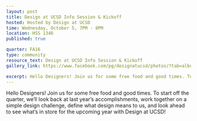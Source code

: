```yaml
---
layout: post
title: Design at UCSD Info Session & Kickoff
hosted: Hosted by Design at UCSD
time: Wednesday, October 5, 7PM - 8PM
location: HSS 1346
published: true

quarter: FA16
type: community
resource_text: Design at UCSD Info Session & Kickoff
gallery_link: https://www.facebook.com/pg/designatucsd/photos/?tab=album&album_id=1767162293524234

excerpt: Hello Designers! Join us for some free food and good times. To start off the quarter, we’ll look back at last year’s accomplishments, work together on a simple design challenge, define what design means to us, and look ahead to see what’s in store for the upcoming year with Design at UCSD!
---
```

Hello Designers! Join us for some free food and good times. To start off the quarter, we’ll look back at last year’s accomplishments, work together on a simple design challenge, define what design means to us, and look ahead to see what’s in store for the upcoming year with Design at UCSD!